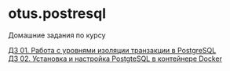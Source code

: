 # otus.postresql

Домашние задания по курсу


[ДЗ 01. Работа с уровнями изоляции транзакции в PostgreSQL](https://github.com/BerdnikovAE/otus.postgresql/tree/main/01) <br>
[ДЗ 02. Установка и настройка PostgteSQL в контейнере Docker](https://github.com/BerdnikovAE/otus.postgresql/tree/main/02) <br>




